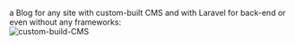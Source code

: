 a Blog for any site with custom-built CMS and with Laravel for back-end or even without any frameworks:
<br>
![custom-build-CMS](https://github.com/user-attachments/assets/0f463b91-3515-4316-96b4-4f4e940e98c0)
